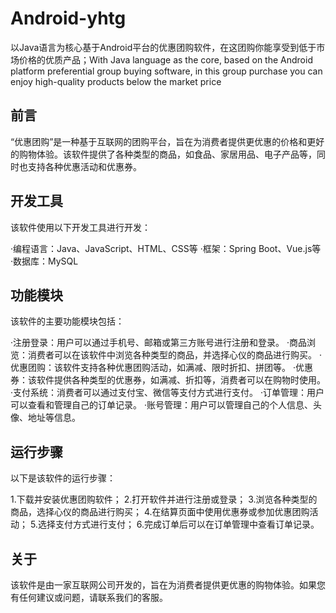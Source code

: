 # Android-yhtg
以Java语言为核心基于Android平台的优惠团购软件，在这团购你能享受到低于市场价格的优质产品；With Java language as the core, based on the Android platform preferential group buying software, in this group purchase you can enjoy high-quality products below the market price

## 前言
“优惠团购”是一种基于互联网的团购平台，旨在为消费者提供更优惠的价格和更好的购物体验。该软件提供了各种类型的商品，如食品、家居用品、电子产品等，同时也支持各种优惠活动和优惠券。

## 开发工具
该软件使用以下开发工具进行开发：

·编程语言：Java、JavaScript、HTML、CSS等
·框架：Spring Boot、Vue.js等
·数据库：MySQL
## 功能模块
该软件的主要功能模块包括：

·注册登录：用户可以通过手机号、邮箱或第三方账号进行注册和登录。
·商品浏览：消费者可以在该软件中浏览各种类型的商品，并选择心仪的商品进行购买。
·优惠团购：该软件支持各种优惠团购活动，如满减、限时折扣、拼团等。
·优惠券：该软件提供各种类型的优惠券，如满减、折扣等，消费者可以在购物时使用。
·支付系统：消费者可以通过支付宝、微信等支付方式进行支付。
·订单管理：用户可以查看和管理自己的订单记录。
·账号管理：用户可以管理自己的个人信息、头像、地址等信息。
## 运行步骤
以下是该软件的运行步骤：

1.下载并安装优惠团购软件；
2.打开软件并进行注册或登录；
3.浏览各种类型的商品，选择心仪的商品进行购买；
4.在结算页面中使用优惠券或参加优惠团购活动；
5.选择支付方式进行支付；
6.完成订单后可以在订单管理中查看订单记录。
## 关于
该软件是由一家互联网公司开发的，旨在为消费者提供更优惠的购物体验。如果您有任何建议或问题，请联系我们的客服。
